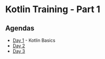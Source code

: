 # Kotlin Training - Part 1

## Agendas

 * [Day 1](./docs/day1.md) - Kotlin Basics
 * [Day 2](./docs/day2.md)
 * [Day 3](./docs/day3.md)
